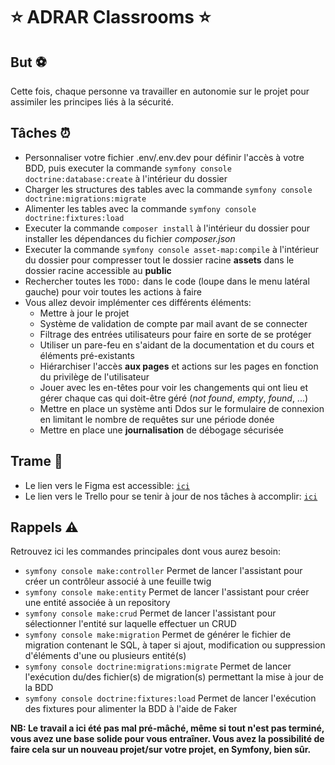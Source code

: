# :star: ADRAR Classrooms :star:

## But :soccer:
Cette fois, chaque personne va travailler en autonomie sur le projet pour assimiler les principes liés à la sécurité.

## Tâches ⏰
- Personnaliser votre fichier .env/.env.dev pour définir l'accès à votre BDD, puis executer la commande `symfony console doctrine:database:create` à l'intérieur du dossier
- Charger les structures des tables avec la commande `symfony console doctrine:migrations:migrate`
- Alimenter les tables avec la commande `symfony console doctrine:fixtures:load` 
- Executer la commande `composer install` à l'intérieur du dossier pour installer les dépendances du fichier *composer.json*
- Executer la commande `symfony console asset-map:compile` à l'intérieur du dossier pour compresser tout le dossier racine **assets** dans le dossier racine accessible au **public**
- Rechercher toutes les `TODO:` dans le code (loupe dans le menu latéral gauche) pour voir toutes les actions à faire
- Vous allez devoir implémenter ces différents éléments:
    - Mettre à jour le projet
    - Système de validation de compte par mail avant de se connecter
    - Filtrage des entrées utilisateurs pour faire en sorte de se protéger
    - Utiliser un pare-feu en s'aidant de la documentation et du cours et éléments pré-existants
    - Hiérarchiser l'accès **aux pages** et actions sur les pages en fonction du privilège de l'utilisateur
    - Jouer avec les en-têtes pour voir les changements qui ont lieu et gérer chaque cas qui doit-être géré (*not found*, *empty*, *found*, ...)
    - Mettre en place un système anti Ddos sur le formulaire de connexion en limitant le nombre de requêtes sur une période donée
    - Mettre en place une **journalisation** de débogage sécurisée

## Trame :link:
- Le lien vers le Figma est accessible: [`ici`](<https://www.figma.com/design/LhgsAaXHN8HVJfpXeyjhDQ/Adrar-Classrooms?node-id=0-1&node-type=canvas>)
- Le lien vers le Trello pour se tenir à jour de nos tâches à accomplir: [`ici`](<https://trello.com/b/3H405ux5/symfony-adrar-classrooms>)


## Rappels :warning:
Retrouvez ici les commandes principales dont vous aurez besoin:
- `symfony console make:controller` Permet de lancer l'assistant pour créer un contrôleur associé à une feuille twig
- `symfony console make:entity` Permet de lancer l'assistant pour créer une entité associée à un repository
- `symfony console make:crud` Permet de lancer l'assistant pour sélectionner l'entité sur laquelle effectuer un CRUD
- `symfony console make:migration` Permet de générer le fichier de migration contenant le SQL, à taper si ajout, modification ou suppression d'éléments d'une ou plusieurs entité(s)
- `symfony console doctrine:migrations:migrate` Permet de lancer l'exécution du/des fichier(s) de migration(s) permettant la mise à jour de la BDD
- `symfony console doctrine:fixtures:load` Permet de lancer l'exécution des fixtures pour alimenter la BDD à l'aide de Faker

**NB: Le travail a ici été pas mal pré-mâché, même si tout n'est pas terminé, vous avez une base solide pour vous entraîner. Vous avez la possibilité de faire cela sur un nouveau projet/sur votre projet, en Symfony, bien sûr.**